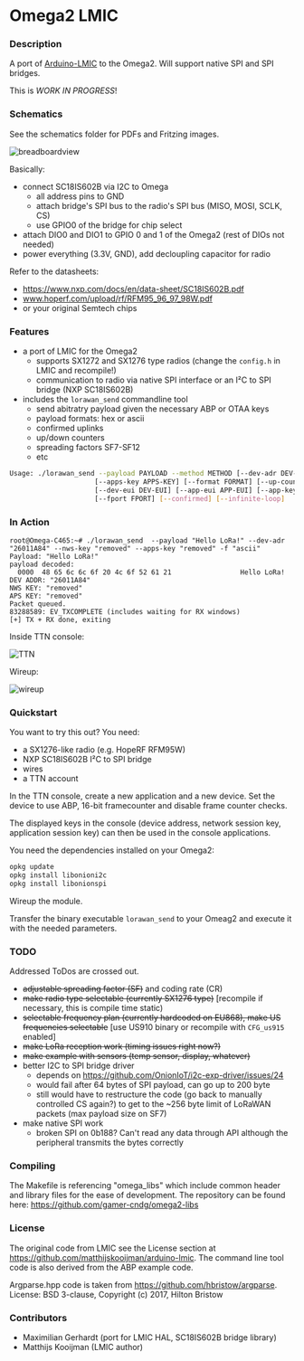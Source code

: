 # Omega2 LMIC

### Description

A port of [Arduino-LMIC](https://github.com/matthijskooijman/arduino-lmic) to the Omega2. Will support native SPI and SPI bridges.

This is *WORK IN PROGRESS*!

### Schematics

See the schematics folder for PDFs and Fritzing images.

![breadboardview](https://github.com/maxgerhardt/omega2-lmic-lorawan/blob/master/schematic/omega_lora_Steckplatine.png)

Basically:
* connect SC18IS602B via I2C to Omega
   * all address pins to GND
   * attach bridge's SPI bus to the radio's SPI bus (MISO, MOSI, SCLK, CS)
   * use GPIO0 of the bridge for chip select
* attach DIO0 and DIO1 to GPIO 0 and 1 of the Omega2 (rest of DIOs not needed)
* power everything (3.3V, GND), add decloupling capacitor for radio

Refer to the datasheets:
* https://www.nxp.com/docs/en/data-sheet/SC18IS602B.pdf
* www.hoperf.com/upload/rf/RFM95_96_97_98W.pdf
* or your original Semtech chips

### Features

* a port of LMIC for the Omega2
  * supports SX1272 and SX1276 type radios  (change the `config.h` in LMIC and recompile!)
  * communication to radio via native SPI interface or an I²C to SPI bridge (NXP SC18IS602B)
* includes the `lorawan_send` commandline tool 
  * send abitratry payload given the necessary ABP or OTAA keys
  * payload formats: hex or ascii 
  * confirmed uplinks 
  * up/down counters 
  * spreading factors SF7-SF12
  * etc
  
```sh
Usage: ./lorawan_send --payload PAYLOAD --method METHOD [--dev-adr DEV-ADR] [--nws-key NWS-KEY] 
                     [--apps-key APPS-KEY] [--format FORMAT] [--up-counter UP-COUNTER] [--down-counter DOWN-COUNTER] 
                     [--dev-eui DEV-EUI] [--app-eui APP-EUI] [--app-key APP-KEY] [--spreading-factor SPREADING-FACTOR] 
                     [--fport FPORT] [--confirmed] [--infinite-loop]
```

### In Action

```
root@Omega-C465:~# ./lorawan_send  --payload "Hello LoRa!" --dev-adr "26011A84" --nws-key "removed" --apps-key "removed" -f "ascii"
Payload: "Hello LoRa!"
payload decoded:
  0000  48 65 6c 6c 6f 20 4c 6f 52 61 21                 Hello LoRa!
DEV ADDR: "26011A84"
NWS KEY: "removed"
APS KEY: "removed"
Packet queued.
83288589: EV_TXCOMPLETE (includes waiting for RX windows)
[+] TX + RX done, exiting
```

Inside TTN console:

![TTN](https://github.com/maxgerhardt/omega2-lmic-lorawan/raw/master/img/TTN.png)

Wireup:

![wireup](https://github.com/maxgerhardt/omega2-lmic-lorawan/raw/master/img/IMG_20180619_135413.jpg)

### Quickstart

You want to try this out? You need: 
* a SX1276-like radio (e.g. HopeRF RFM95W)
* NXP SC18IS602B I²C to SPI bridge
* wires
* a TTN account

In the TTN console, create a new application and a new device. Set the device to use ABP, 16-bit framecounter and disable frame counter checks. 

The displayed keys in the console (device address, network session key, application session key) can then be used in the console applications.

You need the dependencies installed on your Omega2:

```sh
opkg update
opkg install libonioni2c 
opkg install libonionspi
```

Wireup the module.

Transfer the binary executable `lorawan_send` to your Omeag2 and execute it with the needed parameters.

### TODO

Addressed ToDos are crossed out.

* ~~adjustable spreading factor (SF)~~ and coding rate (CR)
* ~~make radio type selectable (currently SX1276 type)~~ [recompile if necessary, this is compile time static)
* ~~selectable frequency plan (currently hardcoded on EU868), make US frequencies selectable~~ [use US910 binary or recompile with `CFG_us915` enabled]
* ~~make LoRa reception work (timing issues right now?)~~	
* ~~make example with sensors (temp sensor, display, whatever)~~
* better I2C to SPI bridge driver
	* depends on https://github.com/OnionIoT/i2c-exp-driver/issues/24
	* would fail after 64 bytes of SPI payload, can go up to 200 byte 
	* still would have to restructure the code (go back to manually controlled CS again?) to get to the ~256 byte limit of LoRaWAN packets (max payload size on SF7)
* make native SPI work 
	* broken SPI on 0b188? Can't read any data through API although the peripheral transmits the bytes correctly
	
### Compiling

The Makefile is referencing "omega_libs" which include common header and library files for the ease of development. The repository can be found here: https://github.com/gamer-cndg/omega2-libs

### License

The original code from LMIC see the License section at https://github.com/matthijskooijman/arduino-lmic.
The command line tool code is also derived from the ABP example code.

Argparse.hpp code is taken from https://github.com/hbristow/argparse.
License: BSD 3-clause, Copyright (c) 2017, Hilton Bristow

### Contributors

* Maximilian Gerhardt (port for LMIC HAL, SC18IS602B bridge library)
* Matthijs Kooijman (LMIC author)